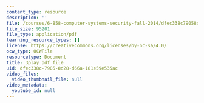 ```yaml
---
content_type: resource
description: ''
file: /courses/6-858-computer-systems-security-fall-2014/dfec338c79058d28d66a181e59e535ac_yRVZPvHYHzw.pdf
file_size: 95201
file_type: application/pdf
learning_resource_types: []
license: https://creativecommons.org/licenses/by-nc-sa/4.0/
ocw_type: OCWFile
resourcetype: Document
title: 3play pdf file
uid: dfec338c-7905-8d28-d66a-181e59e535ac
video_files:
  video_thumbnail_file: null
video_metadata:
  youtube_id: null
---
```

